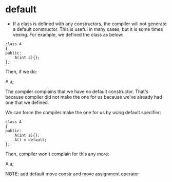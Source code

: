 # default

* If a class is defined with any constructors, the compiler will not generate a default constructor.
  This is useful in many cases, but it is some times vexing. 
  For example, we defined the class as below:

```
class A
{
public:
    A(int a){};
};

```
Then, if we do:

A a;

The compiler complains that we have no default constructor. That's because compiler did not make the one for us because we've already had one that we defined.

We can force the compiler make the one for us by using default specifier:

```
class A
{
public:
    A(int a){};
    A() = default;
};
```
Then, compiler won't complain for this any more:

A a;

NOTE: add default move constr and move assignment operator
